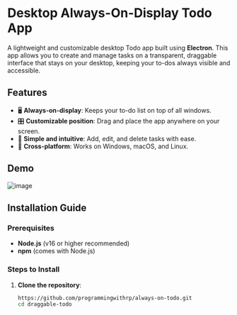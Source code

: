 # Desktop Always-On-Display Todo App

A lightweight and customizable desktop Todo app built using **Electron**. This app allows you to create and manage tasks on a transparent, draggable interface that stays on your desktop, keeping your to-dos always visible and accessible.

## Features
- 🖥️ **Always-on-display**: Keeps your to-do list on top of all windows.
- 🎛️ **Customizable position**: Drag and place the app anywhere on your screen.
- 📝 **Simple and intuitive**: Add, edit, and delete tasks with ease.
- 🚀 **Cross-platform**: Works on Windows, macOS, and Linux.

## Demo
![image](https://github.com/user-attachments/assets/490010f7-8fac-4d82-b740-375570fdcc67)


## Installation Guide

### Prerequisites
- **Node.js** (v16 or higher recommended)
- **npm** (comes with Node.js)

### Steps to Install
1. **Clone the repository**:
   ```bash
   https://github.com/programmingwithrp/always-on-todo.git
   cd draggable-todo
